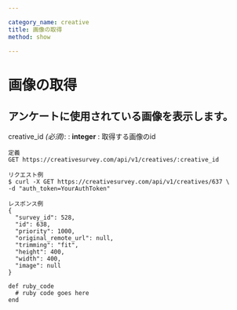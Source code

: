```yaml
---

category_name: creative
title: 画像の取得
method: show

---
```


# 画像の取得

## アンケートに使用されている画像を表示します。

creative_id _(必須)_:
: __integer__
: 取得する画像のid

~~~
定義
GET https://creativesurvey.com/api/v1/creatives/:creative_id

リクエスト例
$ curl -X GET https://creativesurvey.com/api/v1/creatives/637 \
-d "auth_token=YourAuthToken"

レスポンス例
{
  "survey_id": 528,
  "id": 638,
  "priority": 1000,
  "original_remote_url": null,
  "trimming": "fit",
  "height": 400,
  "width": 400,
  "image": null
}

~~~

~~~
def ruby_code
  # ruby code goes here
end
~~~

　
　
